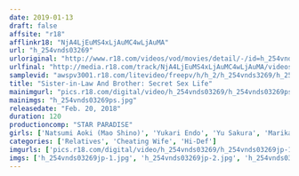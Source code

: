 ```yaml
---
date: 2019-01-13
draft: false
affsite: "r18"
afflinkr18: "NjA4LjEuMS4xLjAuMC4wLjAuMA"
url: "h_254vnds03269"
urloriginal: "http://www.r18.com/videos/vod/movies/detail/-/id=h_254vnds03269"
urlfinal: "http://media.r18.com/track/NjA4LjEuMS4xLjAuMC4wLjAuMA/videos/vod/movies/detail/-/id=h_254vnds03269"
samplevid: "awspv3001.r18.com/litevideo/freepv/h/h_2/h_254vnds3269/h_254vnds3269_dmb_w.mp4"
title: "Sister-in-Law And Brother: Secret Sex Life"
mainimgurl: "pics.r18.com/digital/video/h_254vnds03269/h_254vnds03269ps.jpg"
mainimgs: "h_254vnds03269ps.jpg"
releasedate: "Feb. 20, 2018"
duration: 120
productioncomp: "STAR PARADISE"
girls: ['Natsumi Aoki (Mao Shino)', 'Yukari Endo', 'Yu Sakura', 'Marika Tsutsui', 'Emi Komiyama']
categories: ['Relatives', 'Cheating Wife', 'Hi-Def']
imgurls: ['pics.r18.com/digital/video/h_254vnds03269/h_254vnds03269jp-1.jpg', 'pics.r18.com/digital/video/h_254vnds03269/h_254vnds03269jp-2.jpg', 'pics.r18.com/digital/video/h_254vnds03269/h_254vnds03269jp-3.jpg', 'pics.r18.com/digital/video/h_254vnds03269/h_254vnds03269jp-4.jpg', 'pics.r18.com/digital/video/h_254vnds03269/h_254vnds03269jp-5.jpg', 'pics.r18.com/digital/video/h_254vnds03269/h_254vnds03269jp-6.jpg', 'pics.r18.com/digital/video/h_254vnds03269/h_254vnds03269jp-7.jpg', 'pics.r18.com/digital/video/h_254vnds03269/h_254vnds03269jp-8.jpg', 'pics.r18.com/digital/video/h_254vnds03269/h_254vnds03269jp-9.jpg', 'pics.r18.com/digital/video/h_254vnds03269/h_254vnds03269jp-10.jpg', 'pics.r18.com/digital/video/h_254vnds03269/h_254vnds03269jp-11.jpg', 'pics.r18.com/digital/video/h_254vnds03269/h_254vnds03269jp-12.jpg', 'pics.r18.com/digital/video/h_254vnds03269/h_254vnds03269jp-13.jpg', 'pics.r18.com/digital/video/h_254vnds03269/h_254vnds03269jp-14.jpg', 'pics.r18.com/digital/video/h_254vnds03269/h_254vnds03269jp-15.jpg', 'pics.r18.com/digital/video/h_254vnds03269/h_254vnds03269jp-16.jpg', 'pics.r18.com/digital/video/h_254vnds03269/h_254vnds03269jp-17.jpg', 'pics.r18.com/digital/video/h_254vnds03269/h_254vnds03269jp-18.jpg', 'pics.r18.com/digital/video/h_254vnds03269/h_254vnds03269jp-19.jpg', 'pics.r18.com/digital/video/h_254vnds03269/h_254vnds03269jp-20.jpg']
imgs: ['h_254vnds03269jp-1.jpg', 'h_254vnds03269jp-2.jpg', 'h_254vnds03269jp-3.jpg', 'h_254vnds03269jp-4.jpg', 'h_254vnds03269jp-5.jpg', 'h_254vnds03269jp-6.jpg', 'h_254vnds03269jp-7.jpg', 'h_254vnds03269jp-8.jpg', 'h_254vnds03269jp-9.jpg', 'h_254vnds03269jp-10.jpg', 'h_254vnds03269jp-11.jpg', 'h_254vnds03269jp-12.jpg', 'h_254vnds03269jp-13.jpg', 'h_254vnds03269jp-14.jpg', 'h_254vnds03269jp-15.jpg', 'h_254vnds03269jp-16.jpg', 'h_254vnds03269jp-17.jpg', 'h_254vnds03269jp-18.jpg', 'h_254vnds03269jp-19.jpg', 'h_254vnds03269jp-20.jpg']
---
```


